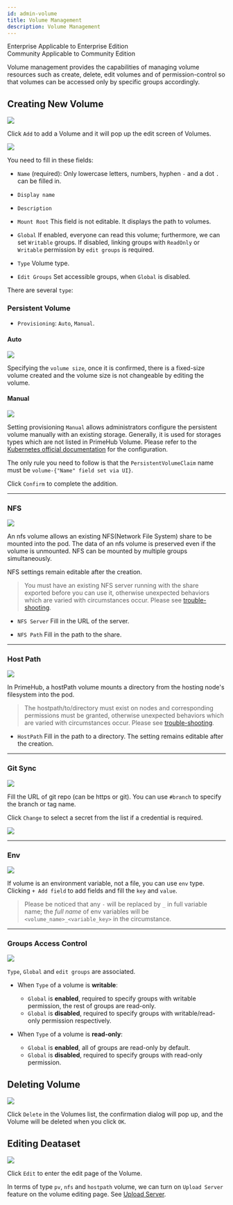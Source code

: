 ```yaml
---
id: admin-volume
title: Volume Management
description: Volume Management
---
```


<div class="label-sect">
  <div class="ee-only tooltip">Enterprise
    <span class="tooltiptext">Applicable to Enterprise Edition</span>
  </div>
  <div class="ce-only tooltip">Community
    <span class="tooltiptext">Applicable to Community Edition</span>
  </div>
</div>

Volume management provides the capabilities of managing volume resources such as create, delete, edit volumes and of permission-control so that volumes can be accessed only by specific groups accordingly.

## Creating New Volume

![](assets/volume_list.png)

Click `Add` to add a Volume and it will pop up the edit screen of Volumes.

![](assets/admin_dataset_v3.png)

You need to fill in these fields:

+ `Name` (required): Only lowercase letters, numbers, hyphen `-` and a dot `.` can be filled in.

+ `Display name`

+ `Description`

+ `Mount Root` This field is not editable. It displays the path to volumes.

+ `Global` If enabled, everyone can read this volume; furthermore, we can set `Writable` groups. If disabled, linking groups with `ReadOnly` or `Writable` permission by `edit groups` is required.

+ `Type` Volume type.

+ `Edit Groups` Set accessible groups, when `Global` is disabled.

There are several `type`:

### Persistent Volume

+ `Provisioning`: `Auto`, `Manual`.

#### Auto

![](assets/volume_pv_auto.png)

Specifying the `volume size`, once it is confirmed, there is a fixed-size volume created and the volume size is not changeable by editing the volume.

#### Manual

![](assets/volume_pv_manual.png)

Setting provisioning `Manual` allows administrators configure the persistent volume manually with an existing storage. Generally, it is used for storages types which are not listed in PrimeHub Volume. Please refer to the [Kubernetes official documentation](https://kubernetes.io/docs/concepts/storage/persistent-datasets/) for the configuration.

The only rule you need to follow is that the `PersistentVolumeClaim` name must be `volume-{"Name" field set via UI}`.

Click `Confirm` to complete the addition.

---

### NFS

![](assets/volume_nfs.png)

An nfs volume allows an existing NFS(Network File System) share to be mounted into the pod. The data of an nfs volume is preserved even if the volume is unmounted.
NFS can be mounted by multiple groups simultaneously.

NFS settings remain editable after the creation.

>You must have an existing NFS server running with the share exported before you can use it, otherwise unexpected behaviors which are varied with circumstances occur.
>Please see [trouble-shooting](../trouble/dataset-failure).

+ `NFS Server` Fill in the URL of the server.

+ `NFS Path` Fill in the path to the share.

---

### Host Path

![](assets/volume_hostpath.png)

In PrimeHub, a hostPath volume mounts a directory from the hosting node's filesystem into the pod.

>The hostpath/to/directory must exist on nodes and corresponding permissions must be granted, otherwise unexpected behaviors which are varied with circumstances occur.
>Please see [trouble-shooting](../trouble/dataset-failure).

+ `HostPath` Fill in the path to a directory. The setting remains editable after the creation.

---

### Git Sync

![](assets/volume_gitsync.png)

Fill the URL of git repo (can be https or git). You can use `#branch` to specify the branch or tag name.

Click `Change` to select a secret from the list if a credential is required.

![](assets/dataset_secret_list.png)

---

### Env

![](assets/volume_env.png)

If volume is an environment variable, not a file, you can use `env` type. Clicking `+ Add field` to add fields and fill the `key` and `value`.

> Please be noticed that any `-` will be replaced by `_` in full variable name; the *full name* of env variables will be `<volume_name>_<variable_key>` in the circumstance.

---

### Groups Access Control

![](assets/edit_groups.png)

`Type`, `Global` and `edit groups` are associated.

+ When `Type` of a volume is **writable**:
  + `Global` is **enabled**, required to specify groups with writable permission, the rest of groups are read-only.
  + `Global` is **disabled**, required to specify groups with writable/read-only permission respectively.

+ When `Type` of a volume is **read-only**:
  + `Global` is **enabled**, all of groups are read-only by default.
  + `Global` is **disabled**, required to specify groups with read-only permission.


## Deleting Volume

![](assets/actions.png)

Click `Delete` in the Volumes list, the confirmation dialog will pop up, and the Volume will be deleted when you click `OK`.

## Editing Deataset

![](assets/actions.png)

Click `Edit` to enter the edit page of the Volume.

In terms of type `pv`, `nfs` and `hostpath` volume, we can turn on `Upload Server` feature on the volume editing page. See [Upload Server](admin-uploader).
